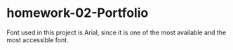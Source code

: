 # homework-02-Portfolio

Font used in this project is Arial, since it is one of the most available and the most accessible font.